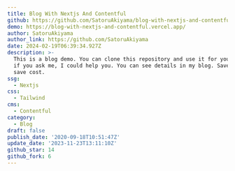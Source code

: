 ```yaml
---
title: Blog With Nextjs And Contentful
github: https://github.com/SatoruAkiyama/blog-with-nextjs-and-contentful
demo: https://blog-with-nextjs-and-contentful.vercel.app/
author: SatoruAkiyama
author_link: https://github.com/SatoruAkiyama
date: 2024-02-19T06:39:34.927Z
description: >-
  This is a blog demo. You can clone this repository and use it for your blog!
  if you ask me, I could help you. You can see details in my blog. Save time,
  save cost.
ssg:
  - Nextjs
css:
  - Tailwind
cms:
  - Contentful
category:
  - Blog
draft: false
publish_date: '2020-09-18T10:51:47Z'
update_date: '2023-11-23T13:11:10Z'
github_star: 14
github_fork: 6
---
```

